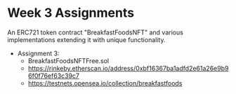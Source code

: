 # Week 3 Assignments

An ERC721 token contract "BreakfastFoodsNFT" and various implementations extending it with unique functionality.

- Assignment 3:
  - BreakfastFoodsNFTFree.sol
  - https://rinkeby.etherscan.io/address/0xbf16367ba1adfd2e61a26e9b96f0f76ef63c39c7
  - https://testnets.opensea.io/collection/breakfastfoods
